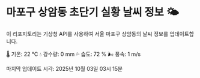 
# 마포구 상암동 초단기 실황 날씨 정보 🌤️

이 리포지토리는 기상청 API를 사용하여 서울 마포구 상암동의 날씨 정보를 업데이트합니다. 

🌡️ 기온: 22 ℃
💧 강수량: 0 mm
💦 습도: 72 %
🌬️ 풍속: 1 m/s

마지막 업데이트 시각: 2025년 10월 03일 03시 15분    
